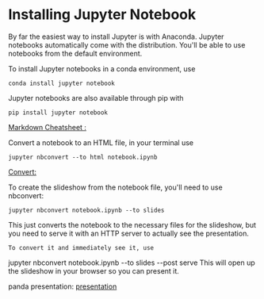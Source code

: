 # Installing Jupyter Notebook

By far the easiest way to install Jupyter is with Anaconda. Jupyter notebooks automatically come with the distribution. You'll be able to use notebooks from the default environment.

To install Jupyter notebooks in a conda environment, use 
```
conda install jupyter notebook
```
Jupyter notebooks are also available through pip with 
```
pip install jupyter notebook
```
[Markdown Cheatsheet :]( https://github.com/adam-p/markdown-here/wiki/Markdown-Cheatsheet)

Convert a notebook to an HTML file, in your terminal use
```
jupyter nbconvert --to html notebook.ipynb

```
[Convert:]( https://nbconvert.readthedocs.io/en/latest/usage.html)

To create the slideshow from the notebook file, you'll need to use nbconvert:
```
jupyter nbconvert notebook.ipynb --to slides   
```
This just converts the notebook to the necessary files for the slideshow, but you need to serve it with an HTTP server to actually see the presentation.
```
To convert it and immediately see it, use
```
jupyter nbconvert notebook.ipynb --to slides --post serve
This will open up the slideshow in your browser so you can present it.

panda presentation: [presentation](http://nbviewer.jupyter.org/format/slides/github/jorisvandenbossche/2015-PyDataParis/blob/master/pandas_introduction.ipynb#/)








